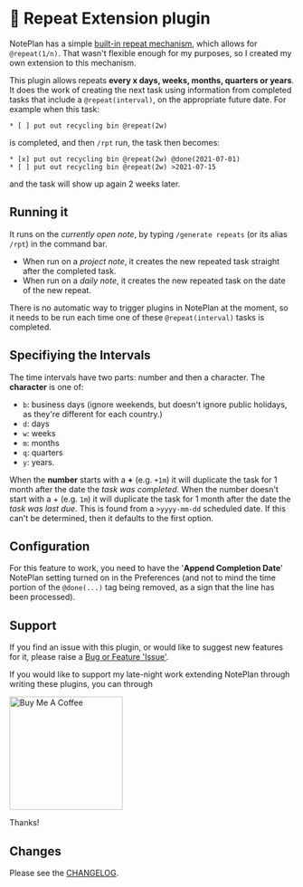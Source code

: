 # 🔁 Repeat Extension plugin

NotePlan has a simple [built-in repeat mechanism](https://noteplan.co/faq/Notes%20&%20Todos/How%20to%20create%20a%20recurring%20or%20repeating%20todo/), which allows for `@repeat(1/n)`.  That wasn't flexible enough for my purposes, so I created my own extension to this mechanism.

This plugin allows repeats **every x days, weeks, months, quarters or years**. It does the work of creating the next task using information from completed tasks that include a `@repeat(interval)`, on the appropriate future date.  For example when this task:
```
* [ ] put out recycling bin @repeat(2w)
```
is completed, and then `/rpt` run, the task then becomes:
```
* [x] put out recycling bin @repeat(2w) @done(2021-07-01)
* [ ] put out recycling bin @repeat(2w) >2021-07-15
```
and the task will show up again 2 weeks later. 

## Running it
It runs on the _currently open note_, by typing `/generate repeats` (or its alias `/rpt`) in the command bar.  
- When run on a _project note_, it creates the new repeated task straight after the completed task.
- When run on a _daily note_, it creates the new repeated task on the date of the new repeat.

There is no automatic way to trigger plugins in NotePlan at the moment, so it needs to be run each time one of these `@repeat(interval)` tasks is completed.

## Specifiying the Intervals
The time intervals have two parts: number and then a character. The **character** is one of:
- `b`: business days (ignore weekends, but doesn't ignore public holidays, as they're different for each country.)
- `d`: days
- `w`: weeks
- `m`: months
- `q`: quarters
- `y`: years.

When the **number** starts with a **+** (e.g. `+1m`) it will duplicate the task for 1 month after the date the _task was completed_.
When the number doesn't start with a + (e.g. `1m`) it will duplicate the task for 1 month after the date the _task was last due_. This is found from a `>yyyy-mm-dd` scheduled date. If this can't be determined, then it defaults to the first option.

## Configuration
For this feature to work, you need to have the '**Append Completion Date**' NotePlan setting turned on in the Preferences (and not to mind the time portion of the `@done(...)` tag being removed, as a sign that the line has been processed).

## Support
If you find an issue with this plugin, or would like to suggest new features for it, please raise a [Bug or Feature 'Issue'](https://github.com/NotePlan/plugins/issues).

If you would like to support my late-night work extending NotePlan through writing these plugins, you can through

[<img width="200px" alt="Buy Me A Coffee" src="https://www.buymeacoffee.com/assets/img/guidelines/download-assets-sm-2.svg">](https://www.buymeacoffee.com/revjgc)

Thanks!

## Changes
Please see the [CHANGELOG](CHANGELOG.md).
